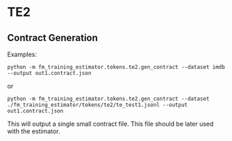 # TE2

## Contract Generation

Examples:
```
python -m fm_training_estimator.tokens.te2.gen_contract --dataset imdb --output out1.contract.json
```
or
```
python -m fm_training_estimator.tokens.te2.gen_contract --dataset ./fm_training_estimator/tokens/te2/te_test1.jsonl --output out1.contract.json
```

This will output a single small contract file. This file should be later used with the estimator.
